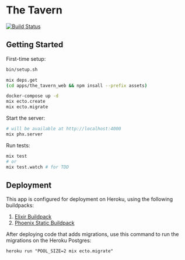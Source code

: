 # The Tavern

[![Build Status](https://travis-ci.org/bannmoore/the_tavern.svg?branch=master)](https://travis-ci.org/bannmoore/the_tavern)

## Getting Started

First-time setup:

```sh
bin/setup.sh

mix deps.get
(cd apps/the_tavern_web && npm insall --prefix assets)

docker-compose up -d
mix ecto.create
mix ecto.migrate
```

Start the server:

```sh
# will be available at http://localhost:4000
mix phx.server
```

Run tests:

```sh
mix test
# or
mix test.watch # for TDD
```

## Deployment

This app is configured for deployment on Heroku, using the following buildpacks:

1. [Elixir Buildpack](https://github.com/HashNuke/heroku-buildpack-elixir)
2. [Phoenix Static Buildpack](https://github.com/gjaldon/heroku-buildpack-phoenix-static)

After deploying code that adds migrations, use this command to run the migrations on the Heroku Postgres:

```
heroku run "POOL_SIZE=2 mix ecto.migrate"
```

